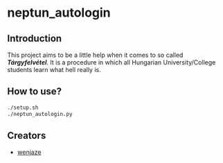 # neptun_autologin

## Introduction

This project aims to be a little help when it comes
to so called ***Tárgyfelvétel***. It is a procedure in
which all Hungarian University/College students learn what
hell really is.

## How to use?

```bash
./setup.sh
./neptun_autologin.py
```

## Creators

- [wenjaze](https://github.com/wenjaze)
